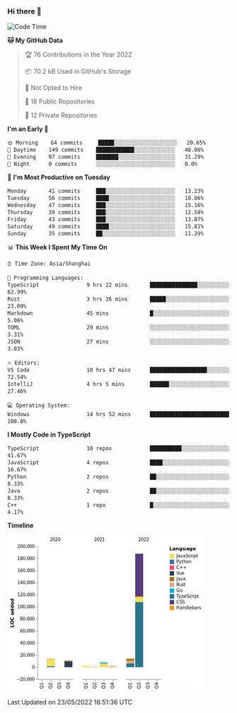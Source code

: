 ### Hi there 👋

<!--START_SECTION:waka-->
![Code Time](http://img.shields.io/badge/Code%20Time-0%20secs-blue)

**🐱 My GitHub Data** 

> 🏆 76 Contributions in the Year 2022
 > 
> 📦 70.2 kB Used in GitHub's Storage 
 > 
> 🚫 Not Opted to Hire
 > 
> 📜 18 Public Repositories 
 > 
> 🔑 12 Private Repositories  
 > 
**I'm an Early 🐤** 

```text
🌞 Morning    64 commits     █████░░░░░░░░░░░░░░░░░░░░   20.65% 
🌆 Daytime    149 commits    ████████████░░░░░░░░░░░░░   48.06% 
🌃 Evening    97 commits     ███████░░░░░░░░░░░░░░░░░░   31.29% 
🌙 Night      0 commits      ░░░░░░░░░░░░░░░░░░░░░░░░░   0.0%

```
📅 **I'm Most Productive on Tuesday** 

```text
Monday       41 commits     ███░░░░░░░░░░░░░░░░░░░░░░   13.23% 
Tuesday      56 commits     ████░░░░░░░░░░░░░░░░░░░░░   18.06% 
Wednesday    47 commits     ███░░░░░░░░░░░░░░░░░░░░░░   15.16% 
Thursday     39 commits     ███░░░░░░░░░░░░░░░░░░░░░░   12.58% 
Friday       43 commits     ███░░░░░░░░░░░░░░░░░░░░░░   13.87% 
Saturday     49 commits     ████░░░░░░░░░░░░░░░░░░░░░   15.81% 
Sunday       35 commits     ██░░░░░░░░░░░░░░░░░░░░░░░   11.29%

```


📊 **This Week I Spent My Time On** 

```text
⌚︎ Time Zone: Asia/Shanghai

💬 Programming Languages: 
TypeScript               9 hrs 22 mins       ███████████████░░░░░░░░░░   62.99% 
Rust                     3 hrs 26 mins       █████░░░░░░░░░░░░░░░░░░░░   23.09% 
Markdown                 45 mins             █░░░░░░░░░░░░░░░░░░░░░░░░   5.06% 
TOML                     29 mins             ░░░░░░░░░░░░░░░░░░░░░░░░░   3.31% 
JSON                     27 mins             ░░░░░░░░░░░░░░░░░░░░░░░░░   3.03%

🔥 Editors: 
VS Code                  10 hrs 47 mins      ██████████████████░░░░░░░   72.54% 
IntelliJ                 4 hrs 5 mins        ██████░░░░░░░░░░░░░░░░░░░   27.46%

💻 Operating System: 
Windows                  14 hrs 52 mins      █████████████████████████   100.0%

```

**I Mostly Code in TypeScript** 

```text
TypeScript               10 repos            ██████████░░░░░░░░░░░░░░░   41.67% 
JavaScript               4 repos             ████░░░░░░░░░░░░░░░░░░░░░   16.67% 
Python                   2 repos             ██░░░░░░░░░░░░░░░░░░░░░░░   8.33% 
Java                     2 repos             ██░░░░░░░░░░░░░░░░░░░░░░░   8.33% 
C++                      1 repo              █░░░░░░░░░░░░░░░░░░░░░░░░   4.17%

```


**Timeline**

![Chart not found](https://raw.githubusercontent.com/rexcape/rexcape/main/charts/bar_graph.png) 


 Last Updated on 23/05/2022 18:51:36 UTC
<!--END_SECTION:waka-->

<!--
**rexcape/rexcape** is a ✨ _special_ ✨ repository because its `README.md` (this file) appears on your GitHub profile.

Here are some ideas to get you started:

- 🔭 I’m currently working on ...
- 🌱 I’m currently learning ...
- 👯 I’m looking to collaborate on ...
- 🤔 I’m looking for help with ...
- 💬 Ask me about ...
- 📫 How to reach me: ...
- 😄 Pronouns: ...
- ⚡ Fun fact: ...
-->
